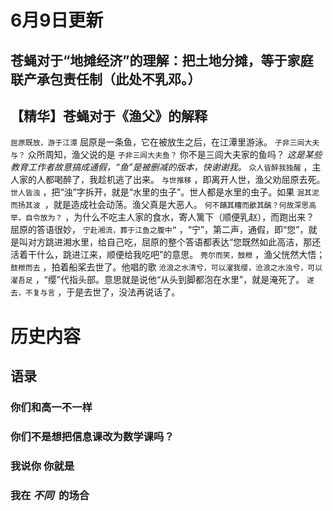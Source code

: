 # 6月9日更新
## 苍蝇对于“地摊经济”的理解：把土地分摊，等于家庭联产承包责任制（此处不乳邓。）
## 【精华】苍蝇对于《渔父》的解释
  `屈原既放，游于江潭` 屈原是一条鱼，它在被放生之后，在江潭里游泳。
 `子非三闾大夫与？` 众所周知，渔父说的是 `子非三闾大夫鱼？` 你不是三闾大夫家的鱼吗？ _这是某些教育工作者故意搞成通假，“鱼”是被删减的版本，快谢谢我。_ 
 `众人皆醉我独醒` ，主人家的人都喝醉了，我趁机逃了出来。
 `与世推移` ，即离开人世，渔父劝屈原去死。
 `世人皆浊` ，把“浊”字拆开，就是“水里的虫子”。世人都是水里的虫子。如果 `淈其泥而扬其波 `，就是造成社会动荡。渔父真是大恶人。
 `何不餔其糟而歠其醨？何故深思高举，自令放为？` ，为什么不吃主人家的食水，寄人篱下（顺便乳赵），而跑出来？
屈原的答语很妙， `宁赴湘流，葬于江鱼之腹中”` ，“宁”，第二声，通假，即“您”，就是叫对方跳进湘水里，给自己吃，屈原的整个答语都表达“您既然如此高洁，那还活着干什么，跳进江来，顺便给我吃吧”的意思。
 `莞尔而笑，鼓枻` ，渔父恍然大悟； `鼓枻而去` ，拍着船桨去世了。他唱的歌 `沧浪之水清兮，可以濯我缨，沧浪之水浊兮，可以濯吾足` ，“缨”代指头部。意思就是说他“从头到脚都泡在水里”，就是淹死了。 `遂去，不复与言` ，于是去世了，没法再说话了。

# 历史内容
## **语录**
### 你们和高一不一样
### 你们不是想把信息课改为数学课吗？
### 我说你 你就是
### 我在 _不同_  的场合
